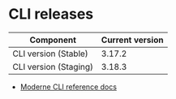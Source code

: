 # CLI releases

| Component             | Current version |
| --------------------- | --------------- |
| CLI version (Stable)  | 3.17.2          |
| CLI version (Staging) | 3.18.3          |

* [Moderne CLI reference docs](../user-documentation/moderne-cli/cli-reference.md)
